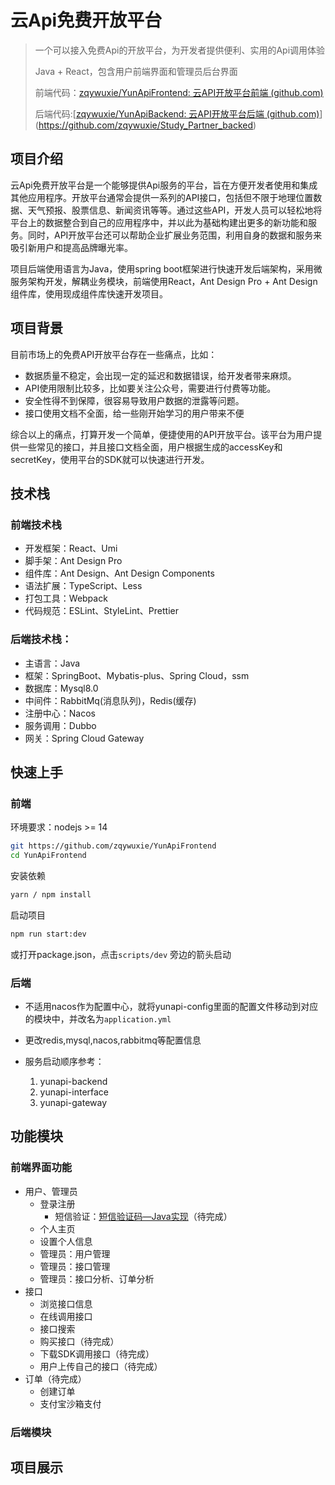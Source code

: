 # 云Api免费开放平台

> 一个可以接入免费Api的开放平台，为开发者提供便利、实用的Api调用体验
>
> Java + React，包含用户前端界面和管理员后台界面
>
> 前端代码：[zqywuxie/YunApiFrontend: 云API开放平台前端 (github.com)](https://github.com/zqywuxie/YunApiFrontend)
>
> 后端代码:[[zqywuxie/YunApiBackend: 云API开放平台后端 (github.com)](https://github.com/zqywuxie/YunApiBackend)](https://github.com/zqywuxie/Study_Partner_backed)

## 项目介绍

云Api免费开放平台是一个能够提供Api服务的平台，旨在方便开发者使用和集成其他应用程序。开放平台通常会提供一系列的API接口，包括但不限于地理位置数据、天气预报、股票信息、新闻资讯等等。通过这些API，开发人员可以轻松地将平台上的数据整合到自己的应用程序中，并以此为基础构建出更多的新功能和服务。同时，API开放平台还可以帮助企业扩展业务范围，利用自身的数据和服务来吸引新用户和提高品牌曝光率。



项目后端使用语言为Java，使用spring boot框架进行快速开发后端架构，采用微服务架构开发，解耦业务模块，前端使用React，Ant Design Pro + Ant Design组件库，使用现成组件库快速开发项目。



## 项目背景

目前市场上的免费API开放平台存在一些痛点，比如：

- 数据质量不稳定，会出现一定的延迟和数据错误，给开发者带来麻烦。
- API使用限制比较多，比如要关注公众号，需要进行付费等功能。
- 安全性得不到保障，很容易导致用户数据的泄露等问题。
- 接口使用文档不全面，给一些刚开始学习的用户带来不便

综合以上的痛点，打算开发一个简单，便捷使用的API开放平台。该平台为用户提供一些常见的接口，并且接口文档全面，用户根据生成的accessKey和secretKey，使用平台的SDK就可以快速进行开发。

## 技术栈

### 前端技术栈

- 开发框架：React、Umi
- 脚手架：Ant Design Pro
- 组件库：Ant Design、Ant Design Components
- 语法扩展：TypeScript、Less
- 打包工具：Webpack
- 代码规范：ESLint、StyleLint、Prettier

### 后端技术栈：

- 主语言：Java
- 框架：SpringBoot、Mybatis-plus、Spring Cloud，ssm
- 数据库：Mysql8.0
- 中间件：RabbitMq(消息队列)，Redis(缓存)
- 注册中心：Nacos
- 服务调用：Dubbo
- 网关：Spring Cloud  Gateway



## 快速上手

### 前端

环境要求：nodejs >= 14

~~~sh
git https://github.com/zqywuxie/YunApiFrontend
cd YunApiFrontend
~~~

安装依赖

```sh
yarn / npm install
```

启动项目

```sh
npm run start:dev
```

或打开package.json，点击`scripts/dev` 旁边的箭头启动

### 后端

- 不适用nacos作为配置中心，就将yunapi-config里面的配置文件移动到对应的模块中，并改名为`application.yml`
- 更改redis,mysql,nacos,rabbitmq等配置信息
- 服务启动顺序参考：

  1. yunapi-backend
  2. yunapi-interface
  3. yunapi-gateway

## 功能模块

### 前端界面功能

* 用户、管理员
  * 登录注册
    * 短信验证：[短信验证码—Java实现](https://blog.csdn.net/idogbin/article/details/130444691)（待完成）
  * 个人主页
  * 设置个人信息
  * 管理员：用户管理
  * 管理员：接口管理
  * 管理员：接口分析、订单分析
* 接口
  * 浏览接口信息
  * 在线调用接口
  * 接口搜索
  * 购买接口（待完成）
  * 下载SDK调用接口（待完成）
  * 用户上传自己的接口（待完成）
* 订单（待完成）
  * 创建订单
  * 支付宝沙箱支付



### 后端模块



## 项目展示

